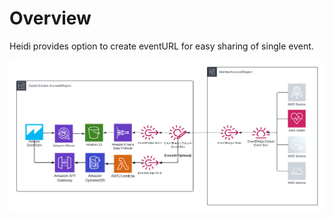 # Overview
Heidi provides option to create eventURL for easy sharing of single event. 

 ![ALT](img/HeidiWithEventUrl.png)